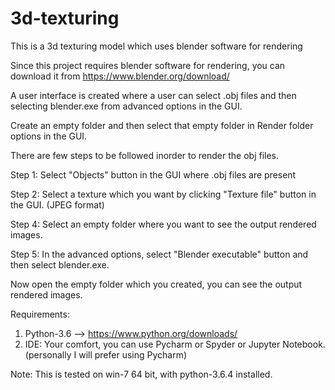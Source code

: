 # 3d-texturing
This is a 3d texturing model which uses blender software for rendering

Since this project requires blender software for rendering, you can download it from 
                https://www.blender.org/download/

A user interface is created where a user can select .obj files and then selecting blender.exe from advanced options in the GUI.

Create an empty folder and then select that empty folder in Render folder options in the GUI.

There are few steps to be followed inorder to render the obj files.

Step 1: Select "Objects" button in the GUI where .obj files are present

Step 2: Select a texture which you want by clicking "Texture file" button in the GUI. (JPEG format)

Step 4: Select an empty folder where you want to see the output rendered images.

Step 5: In the advanced options, select "Blender executable" button and then select blender.exe.

Now open the empty folder which you created, you can see the output rendered images.



Requirements:
1. Python-3.6  -->  https://www.python.org/downloads/
2. IDE: Your comfort, you can use Pycharm or Spyder or Jupyter Notebook.  (personally I will prefer using Pycharm)



Note: This is tested on win-7 64 bit, with python-3.6.4 installed. 

